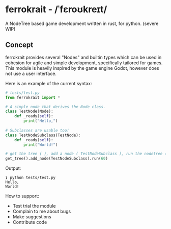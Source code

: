 # ferrokrait - /ˈfɛroʊkreɪt/
A NodeTree based game development written in rust, for python. (severe WIP)
## Concept
ferrokrait provides several "Nodes" and builtin types which can be used in cohesion for agile and simple development, specifically tailored for games.
This module is heavily inspired by the game engine Godot, however does not use a user interface.

Here is an example of the current syntax:

```py
# tests/test.py
from ferrokrait import *

# A simple node that derives the Node class.
class TestNode(Node):
    def _ready(self):  
        print("Hello,")
        
# Subclasses are usable too!
class TestNodeSubclass(TestNode):
    def _ready(self):
        print("World!")

# get the tree ( ), add a node ( TestNodeSubclass ), run the nodetree ( at a 60 fps cap )
get_tree().add_node(TestNodeSubclass).run(60)
```
Output:
```
❯ python tests/test.py
Hello,
World!
```
How to support:
  - Test trial the module
  - Complain to me about bugs
  - Make suggestions
  - Contribute code
